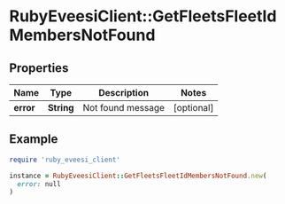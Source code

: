 # RubyEveesiClient::GetFleetsFleetIdMembersNotFound

## Properties

| Name | Type | Description | Notes |
| ---- | ---- | ----------- | ----- |
| **error** | **String** | Not found message | [optional] |

## Example

```ruby
require 'ruby_eveesi_client'

instance = RubyEveesiClient::GetFleetsFleetIdMembersNotFound.new(
  error: null
)
```


